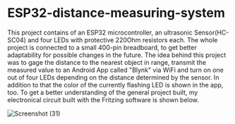 # ESP32-distance-measuring-system
This project contains of an ESP32 microcontroller, an ultrasonic Sensor(HC-SC04) and four LEDs with protective 220Ohm resistors each. The whole project is connected to a small 400-pin breadboard, to get better adaptability for possible changes in the future.  The idea behind this project was to gage the distance to the nearest object in range, transmit the measured value to an Android App called "Blynk" via WiFi and turn on one out of four LEDs depending on the distance determined by the sensor. In addition to that the color of the currently flashing LED is shown in the app, too. To get a better understanding of the general project built, my electronical circuit built with the Fritzing software is shown below.


![Screenshot (31)](https://user-images.githubusercontent.com/57687223/72549691-73a79f80-3891-11ea-997c-d10a1f1cbd1b.png)
